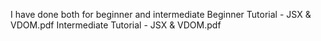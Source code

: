 I have done both for beginner and intermediate
Beginner Tutorial - JSX & VDOM.pdf
Intermediate Tutorial - JSX & VDOM.pdf
